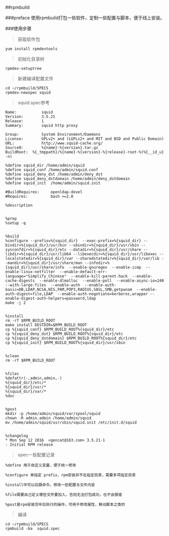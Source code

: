 ##rpmbuild

###preface
使用rpmbuild打包一些软件，定制一些配置与脚本，便于线上安装。

###使用步骤
>获取软件包

	yum install rpmdevtools

>初始化目录树

	rpmdev-setuptree
	
>新建编译配置文件

	cd ~/rpmbuild/SPECS
	rpmdev-newspec squid

>squid.spec参考

	Name:           squid
	Version:		3.5.21
	Release:        1
	Summary:        squid http proxy
	
	Group:          System Environment/Daemons
	License:        GPLv2+ and (LGPLv2+ and MIT and BSD and Public Domain)
	URL:            http://www.squid-cache.org/
	Source0:        %{name}-%{version}.tar.gz
	BuildRoot:	%{_tmppath}/%{name}-%{version}-%{release}-root-%(%{__id_u} -n)
	
	%define squid_dir /home/admin/squid
	%define squid_conf /home/admin/squid.conf
	%define squid_deny_dst /home/admin/deny_dst
	%define squid_deny_dstdomain /home/admin/deny_dstdomain
	%define squid_init	/home/admin/squid.init
	
	#BuildRequires: 	openldap-devel
	#Requires:      	bash >=2.0
	
	%description
	
	
	%prep
	%setup -q
	
	
	%build
	%configure --prefix=%{squid_dir}  --exec-prefix=%{squid_dir} --bindir=%{squid_dir}/usr/bin --sbindir=%{squid_dir}/usr/sbin --sysconfdir=%{squid_dir}/etc --datadir=%{squid_dir}/usr/share --libdir=%{squid_dir}/usr/lib64 --libexecdir=%{squid_dir}/usr/libexec --localstatedir=%{squid_dir}/var --sharedstatedir=%{squid_dir}/var/lib --mandir=%{squid_dir}/usr/share/man --infodir=%{squid_dir}/usr/share/info  --enable-gnuregex  --enable-icmp  --enable-linux-netfilter  --enable-default-err-language="Simplify_Chinese"  --enable-kill-parent-hack  --enable-cache-digests  --enable-dlmalloc  --enable-poll  --enable-async-io=240  --with-large-files  --enable-auth  --enable-auth-basic=DB,LDAP,NCSA,NIS,PAM,POP3,RADIUS,SASL,SMB,getpwnam  --enable-auth-digest=file,LDAP  --enable-auth-negotiate=kerberos,wrapper --enable-digest-auth-helpers=password,ldap
	make -j 2
	
	
	%install
	rm -rf $RPM_BUILD_ROOT
	make install DESTDIR=$RPM_BUILD_ROOT
	cp %{squid_conf} $RPM_BUILD_ROOT%{squid_dir}/etc
	cp %{squid_deny_dst} $RPM_BUILD_ROOT%{squid_dir}/etc
	cp %{squid_deny_dstdomain} $RPM_BUILD_ROOT%{squid_dir}/etc
	cp %{squid_init} $RPM_BUILD_ROOT%{squid_dir}/usr/sbin
	
	
	%clean
	rm -rf $RPM_BUILD_ROOT
	
	
	%files
	%defattr(-,admin,admin,-)
	%{squid_dir}/etc/*
	%{squid_dir}/usr/*
	%{squid_dir}/var/*
	%doc
	
	
	%post
	mkdir -p /home/admin/squid/var/spool/squid
	chown -R admin.admin /home/admin/squid
	mv /home/admin/squid/usr/sbin/squid.init /etc/init.d/squid
	
	
	%changelog
	* Mon Sep 12 2016  <gencat@163.com> 3.5.21-1
	- Initial RPM release

>spec一些配置记录

	%define 用于自定义变量，便于统一修改
	
	%configure 单指定 prefix，rpm安装并不在指定目录，需要多项指定目录
	
	%install中可以后跟命令，修改一些配置与文件内容
	
	%file需要自己定义哪些文件要加入，否则无法打包成功，也不会报错
	
	%post是rpm安装完毕后执行的操作，可用于修改属性，移动脚本之类的
	
>编译

	cd ~/rpmbuild/SPECS
	rpmbuild -ba  squid.spec
